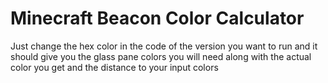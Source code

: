 # Minecraft Beacon Color Calculator

Just change the hex color in the code of the version you want to run and it should give you the glass pane colors you will need along with the actual color you get and the distance to your input colors 
